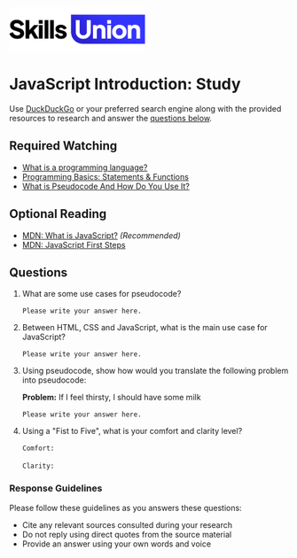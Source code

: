[<img src="assets/images/su-logo.png" alt="Skills Union Logo" height="80px" />](https://www.skillsunion.com/)
# JavaScript Introduction: Study

Use [DuckDuckGo](https://duckduckgo.com/) or your preferred search engine along with the provided resources to research and answer the [questions below](#questions).

## Required Watching

- [What is a programming language?](https://www.youtube.com/watch?v=EGQh5SZctaE)
- [Programming Basics: Statements & Functions](https://www.youtube.com/watch?v=l26oaHV7D40)
- [What is Pseudocode And How Do You Use It?](https://www.youtube.com/watch?v=PwGA4Lm8zuE)

## Optional Reading

- [MDN: What is JavaScript?](https://developer.mozilla.org/en-US/docs/Web/JavaScript/Guide/Introduction#what_is_javascript)  _(Recommended)_
- [MDN: JavaScript First Steps](https://developer.mozilla.org/en-US/docs/Learn/JavaScript/First_steps#guides)


## Questions

1. What are some use cases for pseudocode?

    ```
    Please write your answer here.
    ```

1. Between HTML, CSS and JavaScript, what is the main use case for JavaScript?

    ```
    Please write your answer here.
    ```

1. Using pseudocode, show how would you translate the following problem into pseudocode:

    **Problem:** If I feel thirsty, I should have some milk

    ```
    Please write your answer here.
    ```

2. Using a "Fist to Five", what is your comfort and clarity level?

    ```
    Comfort: 

    Clarity: 
    ```

### Response Guidelines

Please follow these guidelines as you answers these questions:

- Cite any relevant sources consulted during your research
- Do not reply using direct quotes from the source material
- Provide an answer using your own words and voice
